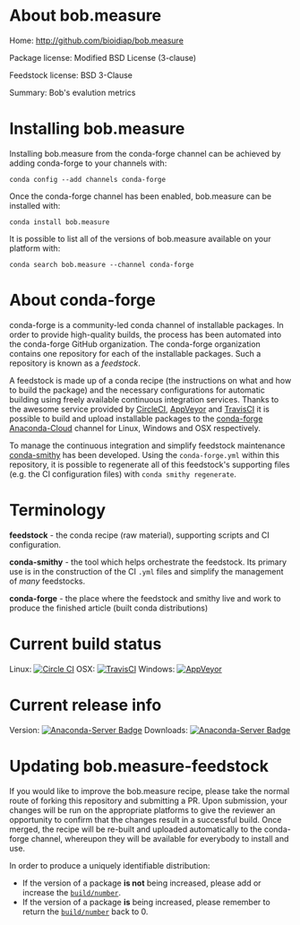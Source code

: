 About bob.measure
=================

Home: http://github.com/bioidiap/bob.measure

Package license: Modified BSD License (3-clause)

Feedstock license: BSD 3-Clause

Summary: Bob's evalution metrics



Installing bob.measure
======================

Installing bob.measure from the conda-forge channel can be achieved by adding conda-forge to your channels with:

```
conda config --add channels conda-forge
```

Once the conda-forge channel has been enabled, bob.measure can be installed with:

```
conda install bob.measure
```

It is possible to list all of the versions of bob.measure available on your platform with:

```
conda search bob.measure --channel conda-forge
```


About conda-forge
=================

conda-forge is a community-led conda channel of installable packages.
In order to provide high-quality builds, the process has been automated into the
conda-forge GitHub organization. The conda-forge organization contains one repository 
for each of the installable packages. Such a repository is known as a *feedstock*.

A feedstock is made up of a conda recipe (the instructions on what and how to build
the package) and the necessary configurations for automatic building using freely
available continuous integration services. Thanks to the awesome service provided by
[CircleCI](https://circleci.com/), [AppVeyor](http://www.appveyor.com/)
and [TravisCI](https://travis-ci.org/) it is possible to build and upload installable
packages to the [conda-forge](https://anaconda.org/conda-forge)
[Anaconda-Cloud](http://docs.anaconda.org/) channel for Linux, Windows and OSX respectively.

To manage the continuous integration and simplify feedstock maintenance
[conda-smithy](http://github.com/conda-forge/conda-smithy) has been developed.
Using the ``conda-forge.yml`` within this repository, it is possible to regenerate all of
this feedstock's supporting files (e.g. the CI configuration files) with ``conda smithy regenerate``.


Terminology
===========

**feedstock** - the conda recipe (raw material), supporting scripts and CI configuration.

**conda-smithy** - the tool which helps orchestrate the feedstock.
                   Its primary use is in the construction of the CI ``.yml`` files
                   and simplify the management of *many* feedstocks.

**conda-forge** - the place where the feedstock and smithy live and work to
                  produce the finished article (built conda distributions)

Current build status
====================
Linux: [![Circle CI](https://circleci.com/gh/conda-forge/bob.measure-feedstock.svg?style=svg)](https://circleci.com/gh/conda-forge/bob.measure-feedstock)
OSX: [![TravisCI](https://travis-ci.org/conda-forge/bob.measure-feedstock.svg?branch=master)](https://travis-ci.org/conda-forge/bob.measure-feedstock) 
Windows: [![AppVeyor](https://ci.appveyor.com/api/projects/status/github/conda-forge/bob.measure-feedstock?svg=True)](https://ci.appveyor.com/project/conda-forge/bob.measure-feedstock/branch/master)

Current release info
====================
Version: [![Anaconda-Server Badge](https://anaconda.org/conda-forge/bob.measure/badges/version.svg)](https://anaconda.org/conda-forge/bob.measure)
Downloads: [![Anaconda-Server Badge](https://anaconda.org/conda-forge/bob.measure/badges/downloads.svg)](https://anaconda.org/conda-forge/bob.measure)


Updating bob.measure-feedstock
==============================

If you would like to improve the bob.measure recipe, please take the normal
route of forking this repository and submitting a PR. Upon submission, your changes will
be run on the appropriate platforms to give the reviewer an opportunity to confirm that the
changes result in a successful build. Once merged, the recipe will be re-built and uploaded
automatically to the conda-forge channel, whereupon they will be available for everybody to
install and use.

In order to produce a uniquely identifiable distribution:
 * If the version of a package **is not** being increased, please add or increase
   the [``build/number``](http://conda.pydata.org/docs/building/meta-yaml.html#build-number-and-string). 
 * If the version of a package **is** being increased, please remember to return
   the [``build/number``](http://conda.pydata.org/docs/building/meta-yaml.html#build-number-and-string)
   back to 0.
